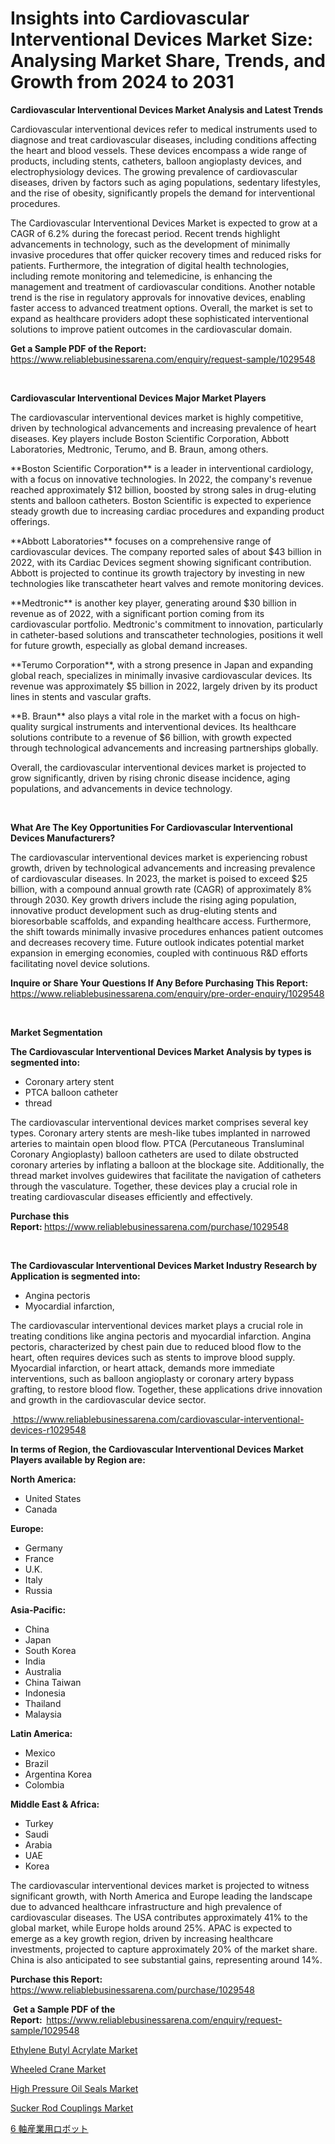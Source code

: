 <p><h1>Insights into Cardiovascular Interventional Devices Market Size: Analysing Market Share, Trends, and Growth from 2024 to 2031</h1></p><p><strong>Cardiovascular Interventional Devices Market Analysis and Latest Trends</strong></p>
<p><p>Cardiovascular interventional devices refer to medical instruments used to diagnose and treat cardiovascular diseases, including conditions affecting the heart and blood vessels. These devices encompass a wide range of products, including stents, catheters, balloon angioplasty devices, and electrophysiology devices. The growing prevalence of cardiovascular diseases, driven by factors such as aging populations, sedentary lifestyles, and the rise of obesity, significantly propels the demand for interventional procedures. </p><p>The Cardiovascular Interventional Devices Market is expected to grow at a CAGR of 6.2% during the forecast period. Recent trends highlight advancements in technology, such as the development of minimally invasive procedures that offer quicker recovery times and reduced risks for patients. Furthermore, the integration of digital health technologies, including remote monitoring and telemedicine, is enhancing the management and treatment of cardiovascular conditions. Another notable trend is the rise in regulatory approvals for innovative devices, enabling faster access to advanced treatment options. Overall, the market is set to expand as healthcare providers adopt these sophisticated interventional solutions to improve patient outcomes in the cardiovascular domain.</p></p>
<p><strong>Get a Sample PDF of the Report:&nbsp;</strong> <a href="https://www.reliablebusinessarena.com/enquiry/request-sample/1029548">https://www.reliablebusinessarena.com/enquiry/request-sample/1029548</a></p>
<p>&nbsp;</p>
<p><strong>Cardiovascular Interventional Devices Major Market Players</strong></p>
<p><p>The cardiovascular interventional devices market is highly competitive, driven by technological advancements and increasing prevalence of heart diseases. Key players include Boston Scientific Corporation, Abbott Laboratories, Medtronic, Terumo, and B. Braun, among others.</p><p>**Boston Scientific Corporation** is a leader in interventional cardiology, with a focus on innovative technologies. In 2022, the company's revenue reached approximately $12 billion, boosted by strong sales in drug-eluting stents and balloon catheters. Boston Scientific is expected to experience steady growth due to increasing cardiac procedures and expanding product offerings.</p><p>**Abbott Laboratories** focuses on a comprehensive range of cardiovascular devices. The company reported sales of about $43 billion in 2022, with its Cardiac Devices segment showing significant contribution. Abbott is projected to continue its growth trajectory by investing in new technologies like transcatheter heart valves and remote monitoring devices.</p><p>**Medtronic** is another key player, generating around $30 billion in revenue as of 2022, with a significant portion coming from its cardiovascular portfolio. Medtronic's commitment to innovation, particularly in catheter-based solutions and transcatheter technologies, positions it well for future growth, especially as global demand increases.</p><p>**Terumo Corporation**, with a strong presence in Japan and expanding global reach, specializes in minimally invasive cardiovascular devices. Its revenue was approximately $5 billion in 2022, largely driven by its product lines in stents and vascular grafts.</p><p>**B. Braun** also plays a vital role in the market with a focus on high-quality surgical instruments and interventional devices. Its healthcare solutions contribute to a revenue of $6 billion, with growth expected through technological advancements and increasing partnerships globally.</p><p>Overall, the cardiovascular interventional devices market is projected to grow significantly, driven by rising chronic disease incidence, aging populations, and advancements in device technology.</p></p>
<p>&nbsp;</p>
<p><strong>What Are The Key Opportunities For Cardiovascular Interventional Devices Manufacturers?</strong></p>
<p><p>The cardiovascular interventional devices market is experiencing robust growth, driven by technological advancements and increasing prevalence of cardiovascular diseases. In 2023, the market is poised to exceed $25 billion, with a compound annual growth rate (CAGR) of approximately 8% through 2030. Key growth drivers include the rising aging population, innovative product development such as drug-eluting stents and bioresorbable scaffolds, and expanding healthcare access. Furthermore, the shift towards minimally invasive procedures enhances patient outcomes and decreases recovery time. Future outlook indicates potential market expansion in emerging economies, coupled with continuous R&D efforts facilitating novel device solutions.</p></p>
<p><strong>Inquire or Share Your Questions If Any Before Purchasing This Report:</strong> <a href="https://www.reliablebusinessarena.com/enquiry/pre-order-enquiry/1029548">https://www.reliablebusinessarena.com/enquiry/pre-order-enquiry/1029548</a></p>
<p>&nbsp;</p>
<p><strong>Market Segmentation</strong></p>
<p><strong>The Cardiovascular Interventional Devices Market Analysis by types is segmented into:</strong></p>
<p><ul><li>Coronary artery stent</li><li>PTCA balloon catheter</li><li>thread</li></ul></p>
<p><p>The cardiovascular interventional devices market comprises several key types. Coronary artery stents are mesh-like tubes implanted in narrowed arteries to maintain open blood flow. PTCA (Percutaneous Transluminal Coronary Angioplasty) balloon catheters are used to dilate obstructed coronary arteries by inflating a balloon at the blockage site. Additionally, the thread market involves guidewires that facilitate the navigation of catheters through the vasculature. Together, these devices play a crucial role in treating cardiovascular diseases efficiently and effectively.</p></p>
<p><strong>Purchase this Report:&nbsp;</strong><a href="https://www.reliablebusinessarena.com/purchase/1029548">https://www.reliablebusinessarena.com/purchase/1029548</a></p>
<p>&nbsp;</p>
<p><strong>The Cardiovascular Interventional Devices Market Industry Research by Application is segmented into:</strong></p>
<p><ul><li>Angina pectoris</li><li>Myocardial infarction,</li></ul></p>
<p><p>The cardiovascular interventional devices market plays a crucial role in treating conditions like angina pectoris and myocardial infarction. Angina pectoris, characterized by chest pain due to reduced blood flow to the heart, often requires devices such as stents to improve blood supply. Myocardial infarction, or heart attack, demands more immediate interventions, such as balloon angioplasty or coronary artery bypass grafting, to restore blood flow. Together, these applications drive innovation and growth in the cardiovascular device sector.</p></p>
<p><a href="https://www.reliablebusinessarena.com/cardiovascular-interventional-devices-r1029548">&nbsp;https://www.reliablebusinessarena.com/cardiovascular-interventional-devices-r1029548</a></p>
<p><strong>In terms of Region, the Cardiovascular Interventional Devices Market Players available by Region are:</strong></p>
<p>
    <p> <strong> North America: </strong>
        <ul>
            <li>United States</li>
            <li>Canada</li>
        </ul>
        </p> 
    <p> <strong> Europe: </strong>
        <ul>
            <li>Germany</li>
            <li>France</li>
            <li>U.K.</li>
            <li>Italy</li>
            <li>Russia</li>
        </ul>
        </p> 
    <p> <strong> Asia-Pacific: </strong>
        <ul>
            <li>China</li>
            <li>Japan</li>
            <li>South Korea</li>
            <li>India</li>
            <li>Australia</li>
            <li>China Taiwan</li>
            <li>Indonesia</li>
            <li>Thailand</li>
            <li>Malaysia</li>
        </ul>
        </p> 
    <p> <strong> Latin America: </strong>
        <ul>
            <li>Mexico</li>
            <li>Brazil</li>
            <li>Argentina Korea</li>
            <li>Colombia</li>
        </ul>
        </p> 
    <p> <strong> Middle East & Africa: </strong>
        <ul>
            <li>Turkey</li>
            <li>Saudi</li>
            <li>Arabia</li>
            <li>UAE</li>
            <li>Korea</li>
        </ul>
    </p>
    </p>
<p><p>The cardiovascular interventional devices market is projected to witness significant growth, with North America and Europe leading the landscape due to advanced healthcare infrastructure and high prevalence of cardiovascular diseases. The USA contributes approximately 41% to the global market, while Europe holds around 25%. APAC is expected to emerge as a key growth region, driven by increasing healthcare investments, projected to capture approximately 20% of the market share. China is also anticipated to see substantial gains, representing around 14%.</p></p>
<p><strong>Purchase this Report: </strong><a href="https://www.reliablebusinessarena.com/purchase/1029548">https://www.reliablebusinessarena.com/purchase/1029548</a></p>
<p>&nbsp;<strong>Get a Sample PDF of the Report:&nbsp;&nbsp;</strong><a href="https://www.reliablebusinessarena.com/enquiry/request-sample/1029548">https://www.reliablebusinessarena.com/enquiry/request-sample/1029548</a></p>
<p><strong></strong></p>
<p><p><a href="https://issuu.com/reportprime-2/docs/ethylene-butyl-acrylate-market-size_39383e4b50d220">Ethylene Butyl Acrylate Market</a></p><p><a href="https://medium.com/@sharquayrhodes1927/in-the-wheeled-crane-market-the-main-focus-is-on-keeping-costs-low-and-getting-the-most-out-of-1f07f1b62a6a">Wheeled Crane Market</a></p><p><a href="https://medium.com/@sharquayrhodes1927/high-pressure-oil-seals-market-outlook-complete-industry-analysis-2024-to-2031-c07c279d5e5c">High Pressure Oil Seals Market</a></p><p><a href="https://www.linkedin.com/pulse/sucker-rod-couplings-market-size-type-class-couplingsclass-it9hf?trackingId=Xt10158mRjeVa5T4EaMdvA%3D%3D">Sucker Rod Couplings Market</a></p><p><a href="https://medium.com/@jackybrekke_41148/6%E8%BB%B8%E7%94%A3%E6%A5%AD%E7%94%A8%E3%83%AD%E3%83%9C%E3%83%83%E3%83%88%E5%B8%82%E5%A0%B4-%E5%B8%82%E5%A0%B4%E3%82%BB%E3%82%B0%E3%83%A1%E3%83%B3%E3%83%86%E3%83%BC%E3%82%B7%E3%83%A7%E3%83%B3-%E5%9C%B0%E5%9F%9F%E5%88%A5-2031%E5%B9%B4%E3%81%BE%E3%81%A7%E3%81%AE%E5%B8%82%E5%A0%B4%E4%BA%88%E6%B8%AC-0b5d29910d0f?postPublishedType=initial">6 軸産業用ロボット</a></p></p>